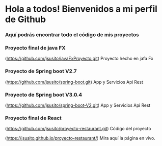 # Hola a todos! Bienvenidos a mi perfil de Github

### Aquí podrás encontrar todo el código de mis proyectos

### Proyecto final de java FX 
(https://github.com/jsusito/javaFxProyecto.git) Proyecto hecho en jafa Fx

### Proyecto de Spring boot V2.7 
(https://github.com/jsusito/spring-boot.git) App y Servicios Api Rest

### Proyecto de Spring boot V3.0.4 
(https://github.com/jsusito/spring-boot-V2.git) App y Servicios Api Rest

### Proyecto final de React
(https://github.com/jsusito/proyecto-restaurant.git) Código del proyecto 

(https://jsusito.github.io/proyecto-restaurant/) Mira aquí la página en vivo.
